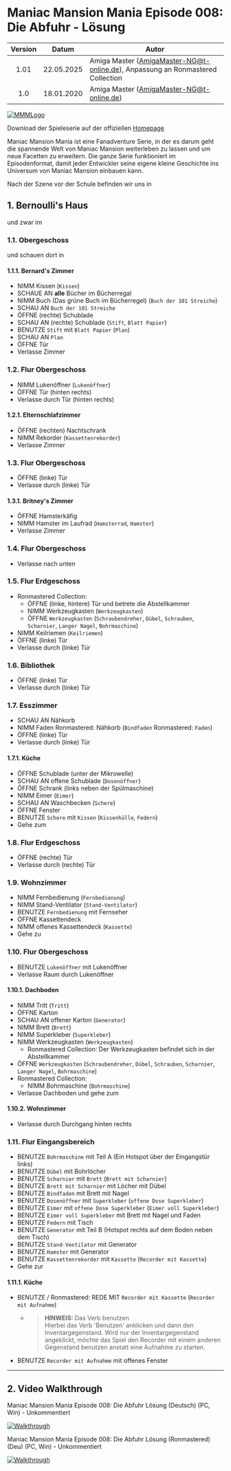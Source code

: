 # Maniac Mansion Mania Episode 008: Die Abfuhr - Lösung

| Version | Datum      | Autor
|:-------:|------------|-------------------------------------------
|  1.01   | 22.05.2025 | Amiga Master (AmigaMaster-NG@t-online.de), Anpassung an Ronmastered Collection
|  1.0    | 18.01.2020 | Amiga Master (AmigaMaster-NG@t-online.de)

[![MMMLogo](https://www.maniac-mansion-mania.com/banner/banner.png)](https://www.maniac-mansion-mania.com)

Download der Spieleserie auf der offiziellen [Homepage](https://www.maniac-mansion-mania.com)

Maniac Mansion Mania ist eine Fanadventure Serie, in der es darum geht die spannende Welt von Maniac Mansion weiterleben zu lassen und um neue Facetten zu erweitern. Die ganze Serie funktioniert im Episodenformat, damit jeder Entwickler seine eigene kleine Geschichte ins Universum von Maniac Mansion einbauen kann.

Nach der Szene vor der Schule befinden wir uns in

## 1. Bernoulli's Haus

und zwar im

### 1.1. Obergeschoss

und schauen dort in

#### 1.1.1. Bernard's Zimmer

- NIMM Kissen (`Kissen`)
- SCHAUE AN **alle** Bücher im Bücherregal
- NIMM Buch (Das grüne Buch im Bücherregel) (`Buch der 101 Streiche`)
- SCHAU AN `Buch der 101 Streiche`
- ÖFFNE (rechte) Schublade
- SCHAU AN (rechte) Schublade (`Stift`, `Blatt Papier`)
- BENUTZE `Stift` mit `Blatt Papier` (`Plan`)
- SCHAU AN `Plan`
- ÖFFNE Tür
- Verlasse Zimmer

### 1.2. Flur Obergeschoss

- NIMM Lukenöffner (`Lukenöffner`)
- ÖFFNE Tür (hinten rechts)
- Verlasse durch Tür (hinten rechts)

#### 1.2.1. Elternschlafzimmer

- ÖFFNE (rechten) Nachtschrank
- NIMM Rekorder (`Kassettenrekorder`)
- Verlasse Zimmer

### 1.3. Flur Obergeschoss

- ÖFFNE (linke) Tür
- Verlasse durch (linke) Tür

#### 1.3.1. Britney's Zimmer

- ÖFFNE Hamsterkäfig
- NIMM Hamster im Laufrad (`Hamsterrad`, `Hamster`)
- Verlasse Zimmer

### 1.4. Flur Obergeschoss

- Verlasse nach unten

### 1.5. Flur Erdgeschoss

- Ronmastered Collection:
  - ÖFFNE (linke, hintere) Tür und betrete die Abstellkammer
  - NIMM Werkzeugkasten (`Werkzeugkasten`)
  - ÖFFNE `Werkzeugkasten` (`Schraubendreher`, `Dübel`, `Schrauben`, `Scharnier`, `Langer Nagel`, `Bohrmaschine`)
- NIMM Keilriemen (`Keilriemen`)
- ÖFFNE (linke) Tür
- Verlasse durch (linke) Tür

### 1.6. Bibliothek

- ÖFFNE (linke) Tür
- Verlasse durch (linke) Tür

### 1.7. Esszimmer

- SCHAU AN Nähkorb
- NIMM Faden Ronmastered: Nähkorb (`Bindfaden` Ronmastered: `Faden`)
- ÖFFNE (linke) Tür
- Verlasse durch (linke) Tür

#### 1.7.1. Küche

- ÖFFNE Schublade (unter der Mikrowelle)
- SCHAU AN offene Schublade (`Dosenöffner`)
- ÖFFNE Schrank (links neben der Spülmaschine)
- NIMM Eimer (`Eimer`)
- SCHAU AN Waschbecken (`Schere`)
- ÖFFNE Fenster
- BENUTZE `Schere` mit `Kissen` (`Kissenhülle`, `Federn`)
- Gehe zum

### 1.8. Flur Erdgeschoss

- ÖFFNE (rechte) Tür
- Verlasse durch (rechte) Tür

### 1.9. Wohnzimmer

- NIMM Fernbedienung (`Fernbedienung`)
- NIMM Stand-Ventilator (`Stand-Ventilator`)
- BENUTZE `Fernbedienung` mit Fernseher
- ÖFFNE Kassettendeck
- NIMM offenes Kassettendeck (`Kassette`)
- Gehe zu

### 1.10. Flur Obergeschoss

- BENUTZE `Lukenöffner` mit Lukenöffner
- Verlasse Raum durch Lukenöffner

#### 1.10.1. Dachboden

- NIMM Tritt (`Tritt`)
- ÖFFNE Karton
- SCHAU AN offener Karton (`Generator`)
- NIMM Brett (`Brett`)
- NIMM Superkleber (`Superkleber`)
- NIMM Werkzeugkasten (`Werkzeugkasten`)
  - Ronmastered Collection: Der Werkzeugkasten befindet sich in der Abstellkammer
- ÖFFNE `Werkzeugkasten` (`Schraubendreher`, `Dübel`, `Schrauben`, `Scharnier`, `Langer Nagel`, `Bohrmaschine`)
- Ronmastered Collection:
  - NIMM Bohrmaschine (`Bohrmaschine`)
- Verlasse Dachboden und gehe zum

#### 1.10.2. Wohnzimmer

- Verlasse durch Durchgang hinten rechts

### 1.11. Flur Eingangsbereich

- BENUTZE `Bohrmaschine` mit Teil A (Ein Hotspot über der Eingangstür links)
- BENUTZE `Dübel` mit Bohrlöcher
- BENUTZE `Scharnier` mit `Brett` (`Brett mit Scharnier`)
- BENUTZE `Brett mit Scharnier` mit Löcher mit Dübel
- BENUTZE `Bindfaden` mit Brett mit Nagel
- BENUTZE `Dosenöffner` mit `Superkleber` (`offene Dose Superkleber`)
- BENUTZE `Eimer` mit `offene Dose Superkleber` (`Eimer voll Superkleber`)
- BENUTZE `Eimer voll Superkleber` mit Brett mit Nagel und Faden
- BENUTZE `Federn` mit Tisch
- BENUTZE `Generator` mit Teil B (Hotspot rechts auf dem Boden neben dem Tisch)
- BENUTZE `Stand-Ventilator` mit Generator
- BENUTZE `Hamster` mit Generator
- BENUTZE `Kassettenrekorder` mit `Kassette` (`Recorder mit Kassette`)
- Gehe zur

#### 1.11.1. Küche

- BENUTZE / Ronmastered: REDE MIT `Recorder mit Kassette` (`Recorder mit Aufnahme`)
  - >**HINWEIS:** Das Verb benutzen  
    > Hierbei das Verb 'Benutzen' anklicken und dann den Inventargegenstand. Wird nur der Inventargegenstand angeklickt, möchte das Spiel den Recorder mit einem anderen Gegenstand benutzen anstatt eine Aufnahme zu starten.
- BENUTZE `Recorder mit Aufnahme` mit offenes Fenster

--------------------------------------------------------------------------------

## 2. Video Walkthrough

Maniac Mansion Mania Episode 008: Die Abfuhr Lösung (Deutsch) (PC, Win) - Unkommentiert

[![Walkthrough](https://img.youtube.com/vi/ml29lSscx8w/0.jpg)](https://www.youtube.com/watch?v=ml29lSscx8w)

Maniac Mansion Mania Episode 008: Die Abfuhr Lösung (Ronmastered) (Deu) (PC, Win) - Unkommentiert

[![Walkthrough](https://img.youtube.com/vi/bY6g1s8etEE/0.jpg)](https://www.youtube.com/watch?v=bY6g1s8etEE)
